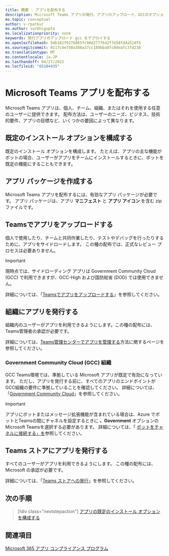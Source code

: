 ```yaml
---
title: 概要 - アプリを配布する
description: Microsoft Teams アプリの発行、アプリのアップロード、GCCのオプションについて説明します。
ms.topic: conceptual
author: v-rpatkur
ms.author: surbhigupta
ms.localizationpriority: none
keywords: 発行アプリのアップロード gcc をデプロイする
ms.openlocfilehash: 5db182f9276865fc98d277f642f7e58fd4a52df5
ms.sourcegitcommit: 0117c4e750a388a37cc189bba8fc0deafc3fd230
ms.translationtype: MT
ms.contentlocale: ja-JP
ms.lasthandoff: 04/27/2022
ms.locfileid: "65104435"
---
```

# <a name="distribute-your-microsoft-teams-app"></a>Microsoft Teams アプリを配布する

Microsoft Teams アプリは、個人、チーム、組織、またはそれを使用する任意のユーザーに提供できます。 配布方法は、ユーザーのニーズ、ビジネス、技術的要件、アプリの目標など、いくつかの要因によって異なります。

## <a name="configure-default-install-options"></a>既定のインストール オプションを構成する

既定のインストール オプションを構成します。 たとえば、アプリの主な機能がボットの場合、ユーザーがアプリをチームにインストールするときに、ボットを既定の機能にすることもできます。

## <a name="create-your-app-package"></a>アプリ パッケージを作成する

Microsoft Teams アプリを配布するには、有効なアプリ パッケージが必要です。  アプリ パッケージは、アプリ **マニフェスト** と **アプリ アイコン** を含む zip ファイルです。

## <a name="upload-your-app-in-teams"></a>Teamsでアプリをアップロードする

個人で使用したり、チームと共同作業したり、テストやデバッグを行ったりするために、アプリをサイドロードします。 この種の配布では、正式なレビュー プロセスは必要ありません。

> [!IMPORTANT]
> 現時点では、サイドローディング アプリは Government Community Cloud (GCC) で利用できますが、GCC-High および国防総省 (DOD) では使用できません。

詳細については、「[Teamsでアプリをアップロードする](apps-upload.md)」を参照してください。

## <a name="publish-your-app-to-your-org"></a>組織にアプリを発行する

組織内のユーザーがアプリを利用できるようにします。この種の配布には、Teams管理者の承認が必要です。

詳細については、[Teams管理センターでアプリを管理する](/MicrosoftTeams/manage-apps?toc=%2Fmicrosoftteams%2Fplatform%2Ftoc.json&bc=%2FMicrosoftTeams%2Fbreadcrumb%2Ftoc.json)方法に関するページを参照してください。

### <a name="government-community-cloud-gcc-organizations"></a>Government Community Cloud (GCC) 組織

GCC Teams環境では、準拠している Microsoft アプリが既定で有効になっています。 ただし、アプリを発行する前に、すべてのアプリのエンドポイントがGCC組織の要件に準拠していることを確認してください。 詳細については、「[Government Community Cloud](../app-fundamentals-overview.md#government-community-cloud)」を参照してください。

> [!IMPORTANT]
>アプリにボットまたはメッセージ拡張機能が含まれている場合は、Azure でボットとTeamsの間にチャネルを設定するときに **、Government** オプションのMicrosoft Teamsを選択する必要があります。 詳細については、「 [ボットをチャネルに接続する」を](/azure/bot-service/bot-service-manage-channels?view=azure-bot-service-4.0&preserve-view=true)参照してください。

## <a name="publish-your-app-to-the-teams-store"></a>Teams ストアにアプリを発行する

すべてのユーザーがアプリを利用できるようにします。 この種の配布には、Microsoft の承認が必要です。

詳細については、「[Teams ストアへの発行](~/concepts/deploy-and-publish/appsource/publish.md)」を参照してください。

## <a name="next-step"></a>次の手順

> [!div class="nextstepaction"]
> [アプリの既定のインストール オプションを構成する](~/concepts/deploy-and-publish/add-default-install-scope.md)

## <a name="see-also"></a>関連項目

[Microsoft 365 アプリ コンプライアンス プログラム](/microsoft-365-app-certification/overview)
